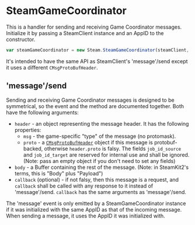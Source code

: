 # SteamGameCoordinator

This is a handler for sending and receiving Game Coordinator messages. Initialize it by passing a SteamClient instance and an AppID to the constructor.

```js
var steamGameCoordinator = new Steam.SteamGameCoordinator(steamClient, 570);
```

It's intended to have the same API as SteamClient's 'message'/send except it uses a different `CMsgProtoBufHeader`.

## 'message'/send

Sending and receiving Game Coordinator messages is designed to be symmetrical, so the event and the method are documented together. Both have the following arguments:

* `header` - an object representing the message header. It has the following properties:
  * `msg` - the game-specific "type" of the message (no protomask).
  * `proto` - a [`CMsgProtoBufHeader`](https://github.com/SteamRE/SteamKit/blob/master/Resources/Protogen/gc.proto) object if this message is protobuf-backed, otherwise `header.proto` is falsy. The fields `job_id_source` and `job_id_target` are reserved for internal use and shall be ignored. (Note: pass an empty object if you don't need to set any fields)
* `body` - a Buffer containing the rest of the message. (Note: in SteamKit2's terms, this is "Body" plus "Payload")
* `callback` (optional) - if not falsy, then this message is a request, and `callback` shall be called with any response to it instead of 'message'/send. `callback` has the same arguments as 'message'/send.

The 'message' event is only emitted by a SteamGameCoordinator instance if it was initialized with the same AppID as that of the incoming message. When sending a message, it uses the AppID it was initialized with.
